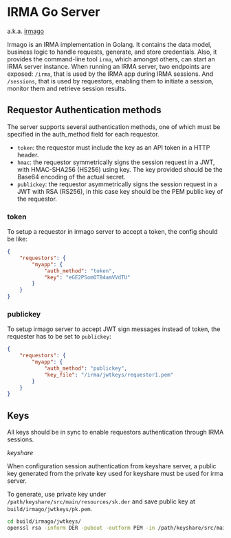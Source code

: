 # IRMA Go Server

a.k.a. [irmago](https://github.com/privacybydesign/irmago)

Irmago is an IRMA implementation in Golang. It contains the data model, business logic to handle requests, generate, 
and store credentials. Also, it provides the command-line tool `irma`, which amongst others, can start an IRMA server 
instance. When running an IRMA server, two endpoints are exposed: `/irma`, that is used by the IRMA app during IRMA 
sessions. And `/sessions`, that is used by requestors, enabling them to initiate a session, monitor them and retrieve 
session results.

## Requestor Authentication methods

The server supports several authentication methods, one of which must be specified in the auth_method field for each requestor.

- `token`: the requestor must include the key as an API token in a HTTP header.
- `hmac`: the requestor symmetrically signs the session request in a JWT, with HMAC-SHA256 (HS256) using key. The key provided should be the Base64 encoding of the actual secret.
- `publickey`: the requestor asymmetrically signs the session request in a JWT with RSA (RS256), in this case key should be the PEM public key of the requestor.

### token

To setup a requestor in irmago server to accept a token, the config should be like:

```json
{
    "requestors": {
        "myapp": {
            "auth_method": "token",
            "key": "eGE2PSomOT84amVVdTU"
        }
    }
}
```

### publickey
To setup irmago server to accept JWT sign messages instead of token, the requester has to be set
to `publickey`:

```json
{
    "requestors": {
        "myapp": {
            "auth_method": "publickey",
            "key_file": "/irma/jwtkeys/requestor1.pem"
        }
    }
}
```

## Keys

All keys should be in sync to enable requestors authentication through IRMA sessions.

*keyshare*

When configuration session authentication from keyshare server, a public key generated from the private key used 
for keyshare must be used for irma server. 

To generate, use private key under `/path/keyshare/src/main/resources/sk.der` and save public key at 
`build/irmago/jwtkeys/pk.pem`.

```bash
cd build/irmago/jwtkeys/
openssl rsa -inform DER -pubout -outform PEM -in /path/keyshare/src/main/resources/sk.der -out pk.pem
``` 

